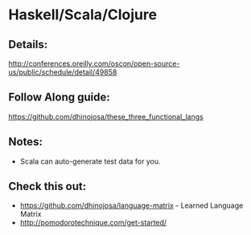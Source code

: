 # Haskell/Scala/Clojure

## Details:
http://conferences.oreilly.com/oscon/open-source-us/public/schedule/detail/49858

## Follow Along guide:
https://github.com/dhinojosa/these_three_functional_langs

## Notes:
* Scala can auto-generate test data for you.

## Check this out:
* https://github.com/dhinojosa/language-matrix - Learned Language Matrix
* http://pomodorotechnique.com/get-started/
